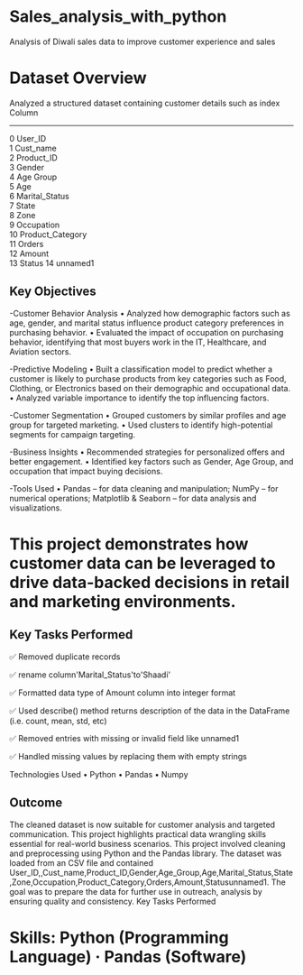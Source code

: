 # Sales_analysis_with_python
Analysis of Diwali sales data to improve customer experience and sales
# Dataset Overview
Analyzed a structured dataset containing customer details such as
index   Column            
---   ------         
 0   User_ID          
 1   Cust_name        
 2   Product_ID       
 3   Gender            
 4   Age Group         
 5   Age               
 6   Marital_Status   
 7   State             
 8   Zone             
 9   Occupation       
 10  Product_Category  
 11  Orders            
 12  Amount          
 13  Status
 14  unnamed1
 
 ## Key Objectives

-Customer Behavior Analysis
• Analyzed how demographic factors such as age, gender, and marital status influence product category preferences in purchasing behavior.
• Evaluated the impact of occupation on purchasing behavior, identifying that most buyers work in the IT, Healthcare, and Aviation sectors.

-Predictive Modeling
• Built a classification model to predict whether a customer is likely to purchase products from key categories such as Food, Clothing, or Electronics based on their demographic and occupational data.
• Analyzed variable importance to identify the top influencing factors.

-Customer Segmentation
• Grouped customers by similar profiles and age group for targeted marketing.
• Used clusters to identify high-potential segments for campaign targeting.

-Business Insights
• Recommended strategies for personalized offers and better engagement.
• Identified key factors such as Gender, Age Group, and occupation that impact buying decisions.

-Tools Used
• Pandas – for data cleaning and manipulation; NumPy – for numerical operations; Matplotlib & Seaborn – for data analysis and visualizations.

# This project demonstrates how customer data can be leveraged to drive data-backed decisions in retail and marketing environments.

## Key Tasks Performed
✅ Removed duplicate  records

✅ rename column'Marital_Status'to'Shaadi'

✅ Formatted data type of Amount column into integer format

✅ Used describe() method returns description of the data in the DataFrame (i.e. count, mean, std, etc)

✅ Removed entries with missing or invalid field like unnamed1

✅ Handled missing values by replacing them with empty strings

Technologies Used
• Python
• Pandas
• Numpy
## Outcome
The cleaned dataset is now suitable for customer analysis and targeted communication. This project highlights practical data wrangling skills essential for real-world business scenarios.
This project involved cleaning and preprocessing using Python and the Pandas library. The dataset was loaded from an CSV file and contained User_ID,,Cust_name,Product_ID,Gender,Age_Group,Age,Marital_Status,State,Zone,Occupation,Product_Category,Orders,Amount,Statusunnamed1. The goal was to prepare the data for further use in outreach, analysis by ensuring quality and consistency. Key Tasks Performed 

# Skills: Python (Programming Language) · Pandas (Software)
